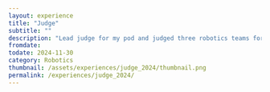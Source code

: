 ```yaml
---
layout: experience
title: "Judge"
subtitle: ""
description: "Lead judge for my pod and judged three robotics teams for the day, and also assisted in judge deliberation and score tabulation."
fromdate: 
todate: 2024-11-30
category: Robotics
thumbnail: /assets/experiences/judge_2024/thumbnail.png
permalink: /experiences/judge_2024/
---
```



